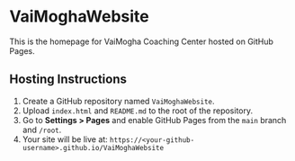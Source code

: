 
# VaiMoghaWebsite

This is the homepage for VaiMogha Coaching Center hosted on GitHub Pages.

## Hosting Instructions

1. Create a GitHub repository named `VaiMoghaWebsite`.
2. Upload `index.html` and `README.md` to the root of the repository.
3. Go to **Settings > Pages** and enable GitHub Pages from the `main` branch and `/root`.
4. Your site will be live at: `https://<your-github-username>.github.io/VaiMoghaWebsite`
